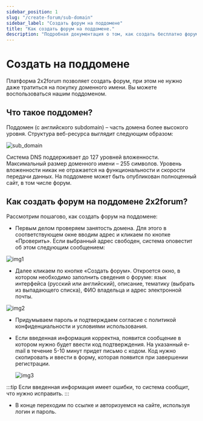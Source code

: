 ```yaml
---
sidebar_position: 1
slug: "/create-forum/sub-domain"
sidebar_label: "Создать форум на поддомене"
title: "Как создать форум на поддомене."
description: "Подробная документация о том, как создать бесплатно форум на поддомене."
---
```


# Создать на поддомене

Платформа 2x2forum позволяет создать форум, при этом не нужно даже тратиться на покупку доменного имени. Вы можете воспользоваться нашим поддоменом.

## Что такое поддомен?

Поддомен (с английского subdomain) – часть домена более высокого уровня. Структура веб-ресурса выглядит следующим образом:

![sub_domain](/img/subdomain.png)

Система DNS поддерживает до 127 уровней вложенности. Максимальный размер доменного имени – 255 символов. Уровень вложенности никак не отражается на функциональности и скорости передачи данных. На поддомене может быть опубликован полноценный сайт, в том числе форум.

## Как создать форум на поддомене 2x2forum?

Рассмотрим пошагово, как создать форум на поддомене:

- Первым делом проверяем занятость домена. Для этого в соответствующем окне вводим адрес и кликаем по кнопке «Проверить».
  Если выбранный адрес свободен, система оповестит об этом следующим сообщением:

![img1](/img/sub1.png)

- Далее кликаем по кнопке «Создать форум». Откроется окно, в котором необходимо заполнить сведения о форуме: язык интерфейса (русский или английский), описание, тематику (выбрать из выпадающего списка), ФИО владельца и адрес электронной почты.

![img2](/img/sub2.png)

- Придумываем пароль и подтверждаем согласие с политикой конфиденциальности и условиями использования.
- Если введенная информация корректна, появится сообщение в котором нужно будет ввести код подтверждения. На указанный e-mail в течение 5-10 минут придет письмо с кодом. Код нужно скопировать и ввести в форму, которая появится при завершении регистрации.

  ![img3](/img/domain2.png)

:::tip
Если введенная информация имеет ошибки, то система сообщит, что нужно исправить.
:::

- В конце переходим по ссылке и авторизуемся на сайте, используя логин и пароль.
